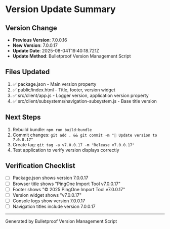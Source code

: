 # Version Update Summary

## Version Change
- **Previous Version**: 7.0.0.16
- **New Version**: 7.0.0.17
- **Update Date**: 2025-08-04T19:40:18.721Z
- **Update Method**: Bulletproof Version Management Script

## Files Updated
1. ✅ package.json - Main version property
2. ✅ public/index.html - Title, footer, version widget
3. ✅ src/client/app.js - Logger version, application version property
4. ✅ src/client/subsystems/navigation-subsystem.js - Base title version

## Next Steps
1. Rebuild bundle: `npm run build:bundle`
2. Commit changes: `git add . && git commit -m "🔖 Update version to 7.0.0.17"`
3. Create tag: `git tag -a v7.0.0.17 -m "Release v7.0.0.17"`
4. Test application to verify version displays correctly

## Verification Checklist
- [ ] Package.json shows version 7.0.0.17
- [ ] Browser title shows "PingOne Import Tool v7.0.0.17"
- [ ] Footer shows "© 2025 PingOne Import Tool v7.0.0.17"
- [ ] Version widget shows "v7.0.0.17"
- [ ] Console logs show version 7.0.0.17
- [ ] Navigation titles include version 7.0.0.17

---
Generated by Bulletproof Version Management Script
